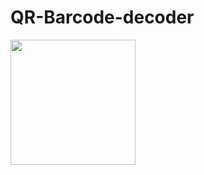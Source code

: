 # QR-Barcode-decoder

<p><a href="https://heroku.com/deploy?template=https://github.com/Tnoob-dev/QR-Barcode-decoder"> <img src="https://img.shields.io/badge/Deploy%20To%20Heroku-blueviolet?style=for-the-badge&logo=heroku" width="200""/></a></p>
